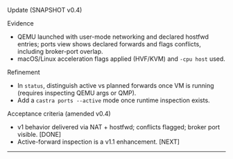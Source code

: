 Update (SNAPSHOT v0.4)

Evidence
- QEMU launched with user-mode networking and declared hostfwd entries; ports view shows declared forwards and flags conflicts, including broker-port overlap.
- macOS/Linux acceleration flags applied (HVF/KVM) and `-cpu host` used.

Refinement
- In `status`, distinguish active vs planned forwards once VM is running (requires inspecting QEMU args or QMP).
- Add a `castra ports --active` mode once runtime inspection exists.

Acceptance criteria (amended v0.4)
- v1 behavior delivered via NAT + hostfwd; conflicts flagged; broker port visible. [DONE]
- Active-forward inspection is a v1.1 enhancement. [NEXT]


---

